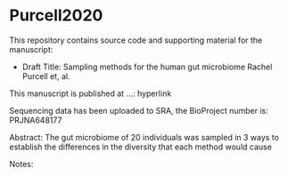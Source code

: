 # Purcell2020

This repository contains source code and supporting material for the manuscript:
 - Draft Title: Sampling methods for the human gut microbiome
Rachel Purcell et, al.

This manuscript is published at ...:
hyperlink

Sequencing data has been uploaded to SRA, the BioProject number is: PRJNA648177

Abstract:
The gut microbiome of 20 individuals was sampled in 3 ways to establish the differences in the diversity that each method would cause

Notes:
